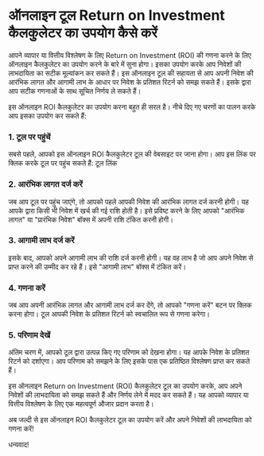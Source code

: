 ऑनलाइन टूल Return on Investment कैलकुलेटर का उपयोग कैसे करें
============================================================

आपने व्यापार या वित्तीय विश्लेषण के लिए Return on Investment (ROI) की गणना करने के लिए ऑनलाइन कैलकुलेटर का उपयोग करने के बारे में सुना होगा। इसका उपयोग करके आप निवेशों की लाभदायिता का सटीक मूल्यांकन कर सकते हैं। इस ऑनलाइन टूल की सहायता से आप अपनी निवेश की आरंभिक लागत और आगामी लाभ के आधार पर निवेश के प्रतिशत रिटर्न को समझ सकते हैं। इसके द्वारा आप सटीक गणनाओं के साथ सूचित निर्णय ले सकते हैं।

इस ऑनलाइन ROI कैलकुलेटर का उपयोग करना बहुत ही सरल है। नीचे दिए गए चरणों का पालन करके आप इसका उपयोग कर सकते हैं:

### 1. टूल पर पहुंचें

सबसे पहले, आपको इस ऑनलाइन ROI कैलकुलेटर टूल की वेबसाइट पर जाना होगा। आप इस लिंक पर क्लिक करके टूल पर पहुंच सकते हैं: टूल लिंक

### 2. आरंभिक लागत दर्ज करें

जब आप टूल पर पहुंच जाएंगे, तो आपको पहले आपकी निवेश की आरंभिक लागत दर्ज करनी होगी। यह आपके द्वारा किसी भी निवेश में खर्च की गई राशि होती है। इसे प्रविष्ट करने के लिए आपको "आरंभिक लागत" या "प्रारंभिक निवेश" बॉक्स में अपनी राशि टंकित करनी होगी।

### 3. आगामी लाभ दर्ज करें

इसके बाद, आपको अपने आगामी लाभ की राशि दर्ज करनी होगी। यह वह लाभ है जो आप अपने निवेश से प्राप्त करने की उम्मीद कर रहे हैं। इसे "आगामी लाभ" बॉक्स में टंकित करें।

### 4. गणना करें

जब आप अपनी आरंभिक लागत और आगामी लाभ दर्ज कर देंगे, तो आपको "गणना करें" बटन पर क्लिक करना होगा। टूल आपकी निवेश के प्रतिशत रिटर्न को स्वचालित रूप से गणना करेगा।

### 5. परिणाम देखें

अंतिम चरण में, आपको टूल द्वारा उत्पन्न किए गए परिणाम को देखना होगा। यह आपके निवेश के प्रतिशत रिटर्न को दर्शाएगा। आप परिणाम को समझने के लिए इसके पास एक प्रतिष्ठित विश्लेषण प्राप्त कर सकते हैं।

इस ऑनलाइन Return on Investment (ROI) कैलकुलेटर टूल का उपयोग करके, आप अपने निवेशों की लाभदायिता को समझ सकते हैं और निर्णय लेने में मदद कर सकते हैं। यह आपको व्यापार या वित्तीय विश्लेषण के लिए एक महत्वपूर्ण औजार प्रदान करता है।

अब जल्दी से इस ऑनलाइन ROI कैलकुलेटर टूल का उपयोग करें और अपने निवेशों की लाभदायिता को गणना करें!

धन्यवाद!